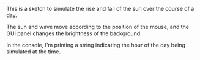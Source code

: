 This is a sketch to simulate the rise and fall of the sun over the course of a day.

The sun and wave move according to the position of the mouse, and the GUI panel changes the brightness of the background.

In the console, I'm printing a string indicating the hour of the day being simulated at the time.
